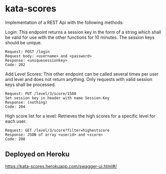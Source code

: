 # kata-scores

Implementation of a REST Api with the following methods:

Login: This endpoint returns a session key in the form of a string which shall be valid for use with the other functions for 10 minutes. The session keys should be unique.

    Request: POST /login
    Request body: <username> and <password>
    Response: <uniquesessionkey>
    Code: 202

Add Level Scores: This other endpoint can be called several times per user and level and does not return anything. Only requests with valid session keys shall be processed.

    Request: PUT /level/3/score/1500
    Set session key in header with name Session-Key
    Response: (nothing)
    Code: 204

High score list for a level: Retrieves the high scores for a specific level for each user.

    Request: GET /level/3/score?filter=highestscore
    Response: JSON of array <userid> and <score>
    Code: 200
 
## Deployed on Heroku   

https://kata-scores.herokuapp.com/swagger-ui.html#/